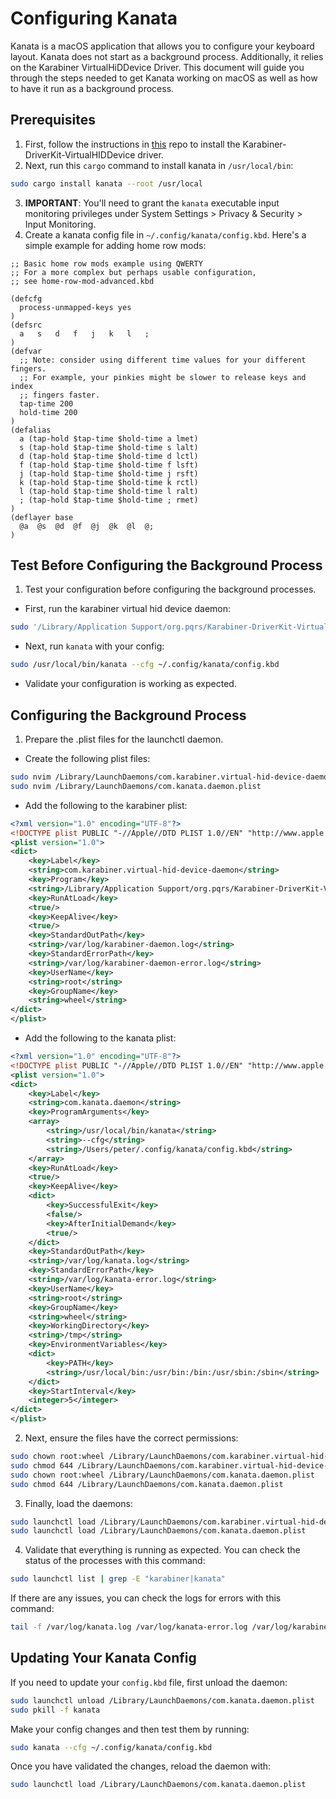 # Configuring Kanata

Kanata is a macOS application that allows you to configure your keyboard layout. Kanata does not start as a background
process. Additionally, it relies on the Karabiner VirtualHiDDevice Driver. This document will guide you through the
steps needed to get Kanata working on macOS as well as how to have it run as a background process.

## Prerequisites

1. First, follow the instructions in [this](https://github.com/pqrs-org/Karabiner-DriverKit-VirtualHIDDevice/tree/main)
   repo to install the Karabiner-DriverKit-VirtualHIDDevice driver.
2. Next, run this `cargo` command to install kanata in `/usr/local/bin`:

```bash
sudo cargo install kanata --root /usr/local
```

3. **IMPORTANT**: You'll need to grant the `kanata` executable input monitoring privileges under System Settings >
Privacy & Security > Input Monitoring.
4. Create a kanata config file in `~/.config/kanata/config.kbd`. Here's a simple example for adding home row mods:

```
;; Basic home row mods example using QWERTY
;; For a more complex but perhaps usable configuration,
;; see home-row-mod-advanced.kbd

(defcfg
  process-unmapped-keys yes
)
(defsrc
  a   s   d   f   j   k   l   ;
)
(defvar
  ;; Note: consider using different time values for your different fingers.
  ;; For example, your pinkies might be slower to release keys and index
  ;; fingers faster.
  tap-time 200
  hold-time 200
)
(defalias
  a (tap-hold $tap-time $hold-time a lmet)
  s (tap-hold $tap-time $hold-time s lalt)
  d (tap-hold $tap-time $hold-time d lctl)
  f (tap-hold $tap-time $hold-time f lsft)
  j (tap-hold $tap-time $hold-time j rsft)
  k (tap-hold $tap-time $hold-time k rctl)
  l (tap-hold $tap-time $hold-time l ralt)
  ; (tap-hold $tap-time $hold-time ; rmet)
)
(deflayer base
  @a  @s  @d  @f  @j  @k  @l  @;
)
```

## Test Before Configuring the Background Process

1. Test your configuration before configuring the background processes.

- First, run the karabiner virtual hid device daemon:

```bash
sudo '/Library/Application Support/org.pqrs/Karabiner-DriverKit-VirtualHIDDevice/Applications/Karabiner-VirtualHIDDevice-Daemon.app/Contents/MacOS/Karabiner-VirtualHIDDevice-Daemon'
```

- Next, run `kanata` with your config:

```bash
sudo /usr/local/bin/kanata --cfg ~/.config/kanata/config.kbd
```

- Validate your configuration is working as expected.

## Configuring the Background Process

1. Prepare the .plist files for the launchctl daemon.

- Create the following plist files:

```bash
sudo nvim /Library/LaunchDaemons/com.karabiner.virtual-hid-device-daemon.plist
sudo nvim /Library/LaunchDaemons/com.kanata.daemon.plist
```

- Add the following to the karabiner plist:

```xml
<?xml version="1.0" encoding="UTF-8"?>
<!DOCTYPE plist PUBLIC "-//Apple//DTD PLIST 1.0//EN" "http://www.apple.com/DTDs/PropertyList-1.0.dtd">
<plist version="1.0">
<dict>
    <key>Label</key>
    <string>com.karabiner.virtual-hid-device-daemon</string>
    <key>Program</key>
    <string>/Library/Application Support/org.pqrs/Karabiner-DriverKit-VirtualHIDDevice/Applications/Karabiner-VirtualHIDDevice-Daemon.app/Contents/MacOS/Karabiner-VirtualHIDDevice-Daemon</string>
    <key>RunAtLoad</key>
    <true/>
    <key>KeepAlive</key>
    <true/>
    <key>StandardOutPath</key>
    <string>/var/log/karabiner-daemon.log</string>
    <key>StandardErrorPath</key>
    <string>/var/log/karabiner-daemon-error.log</string>
    <key>UserName</key>
    <string>root</string>
    <key>GroupName</key>
    <string>wheel</string>
</dict>
</plist>
```

- Add the following to the kanata plist:

```xml
<?xml version="1.0" encoding="UTF-8"?>
<!DOCTYPE plist PUBLIC "-//Apple//DTD PLIST 1.0//EN" "http://www.apple.com/DTDs/PropertyList-1.0.dtd">
<plist version="1.0">
<dict>
    <key>Label</key>
    <string>com.kanata.daemon</string>
    <key>ProgramArguments</key>
    <array>
        <string>/usr/local/bin/kanata</string>
        <string>--cfg</string>
        <string>/Users/peter/.config/kanata/config.kbd</string>
    </array>
    <key>RunAtLoad</key>
    <true/>
    <key>KeepAlive</key>
    <dict>
        <key>SuccessfulExit</key>
        <false/>
        <key>AfterInitialDemand</key>
        <true/>
    </dict>
    <key>StandardOutPath</key>
    <string>/var/log/kanata.log</string>
    <key>StandardErrorPath</key>
    <string>/var/log/kanata-error.log</string>
    <key>UserName</key>
    <string>root</string>
    <key>GroupName</key>
    <string>wheel</string>
    <key>WorkingDirectory</key>
    <string>/tmp</string>
    <key>EnvironmentVariables</key>
    <dict>
        <key>PATH</key>
        <string>/usr/local/bin:/usr/bin:/bin:/usr/sbin:/sbin</string>
    </dict>
    <key>StartInterval</key>
    <integer>5</integer>
</dict>
</plist>
```

2. Next, ensure the files have the correct permissions:

```bash
sudo chown root:wheel /Library/LaunchDaemons/com.karabiner.virtual-hid-device-daemon.plist
sudo chmod 644 /Library/LaunchDaemons/com.karabiner.virtual-hid-device-daemon.plist
sudo chown root:wheel /Library/LaunchDaemons/com.kanata.daemon.plist
sudo chmod 644 /Library/LaunchDaemons/com.kanata.daemon.plist
```

3. Finally, load the daemons:

```bash
sudo launchctl load /Library/LaunchDaemons/com.karabiner.virtual-hid-device-daemon.plist
sudo launchctl load /Library/LaunchDaemons/com.kanata.daemon.plist
```

4. Validate that everything is running as expected. You can check the status of the processes with this command:

```bash
sudo launchctl list | grep -E "karabiner|kanata"
```

If there are any issues, you can check the logs for errors with this command:

```bash
tail -f /var/log/kanata.log /var/log/kanata-error.log /var/log/karabiner-daemon.log /var/log/karabiner-daemon-error.log
```

## Updating Your Kanata Config

If you need to update your `config.kbd` file, first unload the daemon:

```bash
sudo launchctl unload /Library/LaunchDaemons/com.kanata.daemon.plist
sudo pkill -f kanata
```

Make your config changes and then test them by running:

```bash
sudo kanata --cfg ~/.config/kanata/config.kbd
```

Once you have validated the changes, reload the daemon with:

```bash
sudo launchctl load /Library/LaunchDaemons/com.kanata.daemon.plist
```
